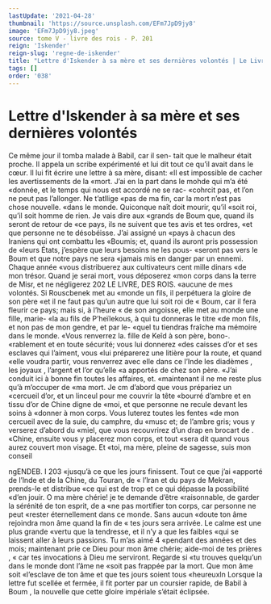 ```yaml
---
lastUpdate: '2021-04-28'
thumbnail: 'https://source.unsplash.com/EFm7JpD9jy8'
image: 'EFm7JpD9jy8.jpeg'
source: tome V - livre des rois - P. 201
reign: 'Iskender'
reign-slug: 'regne-de-iskender'
title: "Lettre d'Iskender à sa mère et ses dernières volontés | Le Livre des Rois | Shâhnâmeh"
tags: []
order: '038'
---
```


# Lettre d'Iskender à sa mère et ses dernières volontés

Ce même jour il tomba malade à Babil, car il sen- tait que le malheur était proche. Il appela un scribe expérimenté et lui dit tout ce qu’il avait dans le
cœur. Il lui fit écrire une lettre à sa mère, disant:
«Il est impossible de cacher les avertissements de la «mort. J’ai en la part dans le mohde qui m’a été
«donnée, et le temps qui nous est accordé ne se rac- «cohrcit pas, et l’on ne peut pas l’allonger. Ne t’atllige
«pas de ma fin, car la mort n’est pas chose nouvelle. «dans le monde. Quiconque naît doit mourir, qu’il
«soit roi, qu’il soit homme de rien. Je vais dire aux «grands de Boum que, quand ils seront de retour de
«ce pays, ils ne suivent que tes avis et tes ordres, «et que personne ne te désobéisse. J’ai assigné un
«pays à chacun des Iraniens qui ont combattu les
«Boumis; et, quand ils auront pris possession de «leurs États, j’espère que leurs besoins ne les pous-
«seront pas vers le Boum et que notre pays ne sera «jamais mis en danger par un ennemi. Chaque année «vous distribuerez aux cultivateurs cent mille dinars «de mon trésor. Quand je serai mort, vous déposerez «mon corps dans la terre de Misr, et ne négligerez
202 LE LIVRE, DES ROIS.
«aucune de mes volontés. Si Rouscbenek met au
«monde un fils, il perpétuera la gloire de son père
«et il ne faut pas qu’un autre que lui soit roi de
« Boum, car il fera fleurir ce pays; mais si, à l’heure
« de son angoisse, elle met au monde une fille, marie-
«la au fils de P’heïlekous, à qui tu donneras le titre
«de mon fils, et non pas de mon gendre, et par le-
«quel tu tiendras fraîche ma mémoire dans le monde.
«Vous renverrez la. fille de Keîd à son père, bono-.
«rablement et en toute sécurité; vous lui donnerez
«des caisses d’or et ses esclaves qui l’aiment, vous
«lui préparerez une litière pour la route, et quand
«elle voudra partir, vous renverrez avec elle dans ce l’Inde les diadèmes , les joyaux , l’argent et l’or qu’elle
«a apportés de chez son père.
«J’ai conduit ici à bonne fin toutes les affaires, et.
«maintenant il ne me reste plus qu’à m’occuper de «ma mort. Je cm d’abord que vous prépariez un «cercueil d’or, et un linceul pour me couvrir la tête «bourré d’ambre et en tissu d’or de Chine digne de
«moi, et que personne ne recule devant les soins à «donner à mon corps. Vous luterez toutes les fentes «de mon cercueil avec de la suie, du camphre, du «musc et; de l’ambre gris; vous y verserez d’abord du «miel, que vous recouvrirez d’un drap en brocart de
. «Chine, ensuite vous y placerez mon corps, et tout «sera dit quand vous aurez couvert mon visage. Et «toi, ma mère, pleine de sagesse, suis mon conseil

ngENDEB. I 203 «jusqu’à ce que les jours finissent. Tout ce que j’ai
«apporté de l’lnde et de la Chine, du Touran, de
« l’lran et du pays de Mekran, prends-le et distribue «ce qui est de trop et ce qui dépasse la possibilité «d’en jouir. O ma mère chérie! je te demande d’être «raisonnable, de garder la sérénité de ton esprit, de a
«ne pas mortifier ton corps, car personne ne peut «rester éternellement dans ce monde. Sans aucun «doute ton âme rejoindra mon âme quand la fin de
« tes jours sera arrivée. Le calme est une plus grande «vertu que la tendresse, et il n’y a que les faibles «qui se laissent aller à leurs passions. Tu m’as aimé
4 «pendant des années et des mois; maintenant prie ce Dieu pour mon âme chérie; aide-moi de tes prières ,
« car tes invocations à Dieu me serviront. Regarde si «tu trouves quelqu’un dans le monde dont l’âme ne
«soit pas frappée par la mort. Que mon âme soit «l’esclave de ton âme et que tes jours soient tous «heureuxln Lorsque la lettre fut scellée et fermée,
il fit porter par un coursier rapide, de Babil à Boum , la nouvelle que cette gloire impériale s’était éclipsée.
